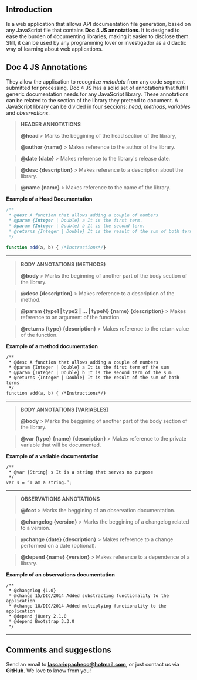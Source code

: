 
## Introduction ##
Is a web application that allows API documentation file generation, based on any JavaScript file that contains **Doc 4 JS annotations**. It is designed to ease the burden of documenting libraries, making it easier to disclose them. Still, it can be used by any programming lover or investigador as a didactic way of learning about web applications.

## Doc 4 JS Annotations ##
They allow the application to recognize *metadata* from any code segment submitted for processing. Doc 4 JS has a solid set of annotations that fulfill generic documentation needs for any JavaScript library. These annotations can be related to the section of the library they pretend to document. A JavaScript library can be divided in four seccions: *head*, *methods*, *variables* and *observations*.

> **HEADER ANNOTATIONS**
> 
> **@head**
	> Marks the beggining of the head section of the library,
> 
> **@author {name}**
	> Makes reference to the author of the library.
	
> **@date {date}**
	> Makes reference to the library's release date.
	
> **@desc {description}**
	> Makes reference to a description about the library.
	
> **@name {name}**
	> Makes reference to the name of the library.

**Example of a Head Documentation**

```javascript
/**
 * @desc A function that allows adding a couple of numbers
 * @param {Integer | Double} a It is the first term.
 * @param {Integer | Double} b It is the second term.
 * @returns {Integer | Double} It is the result of the sum of both terms.
 */

function add(a, b) { /*Instructions*/}
```

----

> **BODY ANNOTATIONS (METHODS)**
> 
> **@body**
	> Marks the beginning of another part of the body section of the library.
	
> **@desc {description}**
	> Makes reference to a description of the method.
	
> **@param {type1 | type2 | ... | typeN} {name} {description}**
	> Makes reference to an argument of the function.
	
> **@returns {type} {description}**
	> Makes reference to the return value of the function.

**Example of a method documentation**

    /**
     * @desc A function that allows adding a couple of numbers
     * @param {Integer | Double} a It is the first term of the sum
     * @param {Integer | Double} b It is the second term of the sum
     * @returns {Integer | Double} It is the result of the sum of both terms
     */
    function add(a, b) { /*Instructions*/}

----

> **BODY ANNOTATIONS [VARIABLES]**
> 
> **@body**
	> Marks the beggining of another part of the body section of the library.
	
> **@var {type} {name} {description}**
	> Makes reference to the private variable that will be documented.

**Example of a variable documentation**

    /**
     * @var {String} s It is a string that serves no purpose
     */
    var s = “I am a string.”;

----

> **OBSERVATIONS ANNOTATIONS**
> 
> **@foot**
	> Marks the beggining of an observation documentation.
	
> **@changelog {version}**
	> Marks the beggining of a changelog related to a version.
	
> **@change {date} {description}**
	> Makes reference to a change performed on a date (optional).
	
> **@depend {name} {version}**
	> Makes reference to a dependence of a library.

**Example of an observations documentation**

    /**
     * @changelog {1.0}
     * @change 15/DIC/2014 Added substracting functionality to the application
     * @change 18/DIC/2014 Added multiplying functionality to the application
     * @depend jQuery 2.1.0
     * @depend Bootstrap 3.3.0
     */

----

Comments and suggestions
------------------------

Send an email to **lascariopacheco@hotmail.com**, or just contact us via **GitHub**. We love to know from you!

